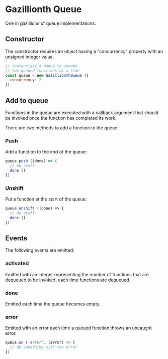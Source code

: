 # Gazillionth Queue

One in gazillions of queue implementations. 

## Constructor

The constructor requires an object having a "concurrency" property with an unsigned integer value.

```js
// instantiate a queue to invoke
// two queued functions at a time 
const queue = new GazillionthQueue ({
  concurrency: 2
})
```

## Add to queue 

Functions in the queue are executed with a callback argument
that should be invoked once the function has completed its work.

There are two methods to add a function to the queue: 

### Push

Add a function to the end of the queue:

```js
queue.push ((done) => {
  // do stuff
  done ()
})
```

### Unshift

Put a function at the start of the queue:

```js
queue.unshift ((done) => {
  // do stuff
  done ()
})
```

## Events

The following events are emitted:

### activated

Emitted with an integer representing the number of functions that are dequeued to be invoked, each time functions are dequeued.

### done

Emitted each time the queue becomes empty.

### error

Emitted with an error each time a queued function throws an uncaught error.

```js
queue.on ('error', (error) => {
  // do something with the error
})
```

